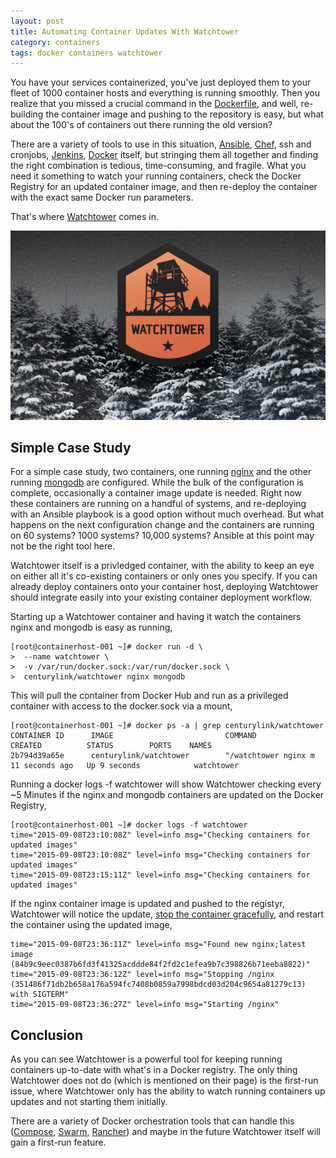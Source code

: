 ```yaml
---
layout: post
title: Automating Container Updates With Watchtower
category: containers
tags: docker containers watchtower
---
```


You have your services containerized, you've just deployed them to your fleet of 1000 container hosts and everything is running smoothly. Then you realize that you missed a crucial command in the [Dockerfile](https://docs.docker.com/reference/builder/), and well, re-building the container image and pushing to the repository is easy, but what about the 100's of containers out there running the old version?

There are a variety of tools to use in this situation, [Ansible](https://ansible.com), [Chef](https://www.chef.io/chef/), ssh and cronjobs, [Jenkins](https://jenkins-ci.org/), [Docker](https://www.docker.com/) itself, but stringing them all together and finding the right combination is tedious, time-consuming, and fragile. What you need it something to watch your running containers, check the Docker Registry for an updated container image, and then re-deploy the container with the exact same Docker run parameters.

That's where [Watchtower](https://labs.ctl.io/watchtower-automatic-updates-for-docker-containers/) comes in.

![Watchtower](/images/posts/watchtower.jpg)

## Simple Case Study

For a simple case study, two containers, one running [nginx](https://hub.docker.com/_/nginx/) and the other running [mongodb](https://hub.docker.com/_/mongo/) are configured. While the bulk of the configuration is complete, occasionally a container image update is needed. Right now these containers are running on a handful of systems, and re-deploying with an Ansible playbook is a good option without much overhead. But what happens on the next configuration change and the containers are running on 60 systems? 1000 systems? 10,000 systems? Ansible at this point may not be the right tool here.

Watchtower itself is a privledged container, with the ability to keep an eye on either all it's co-existing containers or only ones you specify. If you can already deploy containers onto your container host, deploying Watchtower should integrate easily into your existing container deployment workflow.

Starting up a Watchtower container and having it watch the containers nginx and mongodb is easy as running,

```console
[root@containerhost-001 ~]# docker run -d \
>  --name watchtower \
>  -v /var/run/docker.sock:/var/run/docker.sock \
>  centurylink/watchtower nginx mongodb
```

This will pull the container from Docker Hub and run as a privileged container with access to the docker.sock via a mount,

```console
[root@containerhost-001 ~]# docker ps -a | grep centurylink/watchtower
CONTAINER ID      IMAGE                         COMMAND                  CREATED          STATUS        PORTS    NAMES
2b794d39a65e      centurylink/watchtower        "/watchtower nginx m     11 seconds ago   Up 9 seconds            watchtower
```

Running a docker logs -f watchtower will show Watchtower checking every ~5 Minutes if the nginx and mongodb containers are updated on the Docker Registry,

```console
[root@containerhost-001 ~]# docker logs -f watchtower
time="2015-09-08T23:10:08Z" level=info msg="Checking containers for updated images"
time="2015-09-08T23:10:08Z" level=info msg="Checking containers for updated images"
time="2015-09-08T23:15:11Z" level=info msg="Checking containers for updated images"
```

If the nginx container image is updated and pushed to the registyr, Watchtower will notice the update, [stop the container gracefully](https://labs.ctl.io/gracefully-stopping-docker-containers/), and restart the container using the updated image,

```console
time="2015-09-08T23:36:11Z" level=info msg="Found new nginx;latest image (84b9c9eec0387b6fd3f41325acddde84f2fd2c1efea9b7c398826b71eeba8822)"
time="2015-09-08T23:36:12Z" level=info msg="Stopping /nginx (351486f71db2b658a176a594fc7408b0859a7998bdcd03d204c9654a81279c13) with SIGTERM"
time="2015-09-08T23:36:27Z" level=info msg="Starting /nginx"
```

## Conclusion
As you can see Watchtower is a powerful tool for keeping running containers up-to-date with what's in a Docker registry. The only thing Watchtower does not do (which is mentioned on their page) is the first-run issue, where Watchtower only has the ability to watch running containers up updates and not starting them initially.

There are a variety of Docker orchestration tools that can handle this ([Compose](https://docs.docker.com/compose/), [Swarm](https://docs.docker.com/swarm/), [Rancher](http://rancher.com/)) and maybe in the future Watchtower itself will gain a first-run feature.
